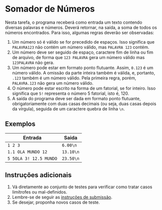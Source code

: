 # Somador de Números

Nesta tarefa, o programa receberá como entrada um texto contendo diversas
palavras e números. Deverá retornar, na saída, a soma de todos os números
encontrados. Para isso, algumas regras deverão ser observadas:

1. Um número só é válido se for precedido de espaços. Isso significa que
   `PALAVRA123` não contém um número válido, mas `PALAVRA 123` contém.
1. Um número deve ser seguido de espaço, caractere fim de linha ou fim de
   arquivo, de forma que `123 PALAVRA` gera um número válido mas `123PALAVRA`
   não gera.
1. Um número pode estar em formato ponto flutuante. Assim, `0.123` é um número
   válido. A omissão da parte inteira também é válida, e, portanto, `.123`
   também é um número válido. Pela primeira regra, porém, `PALAVRA.123` não gera
   um número válido.
1. O número pode estar escrito na forma de um fatorial, se for inteiro. Isso
   significa que `5!` representa o número 5 fatorial, isto é, 120.
1. A saída do programa deve ser dada em formato ponto flutuante,
   obrigatoriamente com duas casas decimais (ou seja, duas casas depois da
   vírgula), seguida de um caractere quebra de linha `\n`.

## Exemplos

Entrada | Saida
------- | -----
`1 2 3` | `6.00\n`
`1.1 OLA MUNDO 12` | `13.10\n`
`5 5OLA 3! 12.5 MUNDO` | `23.50\n`

## Instruções adicionais

1. Vá diretamente ao conjunto de testes para verificar como tratar casos
   limítrofes ou mal-definidos.
1. Lembre-se de seguir as [instruções de submissão](doc/instrucoes.md).
1. Se desejar, proponha novos casos de teste.

